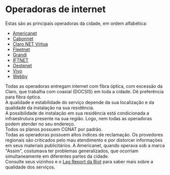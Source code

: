 # Operadoras de internet

Estas são as principais operadoras da cidade, em ordem alfabética:

- [Americanet](https://americanet.com.br)
- [Cabonnet](https://cabonnet.com.br)
- [Claro NET Virtua](https://claro.com.br/internet/banda-larga)
- [Fleetnet](https://fleetnet.com.br)
- [Grandi](https://granditelecom.com.br)
- [IFTNET](https://iftnet.com.br)
- [Oestenet](https://oestenet.online)
- [Vivo](https://vivo.com.br/para-voce/produtos-e-servicos/para-casa/internet)
- [Webby](https://webbyinternet.com.br)

Todas as operadoras entregam internet com fibra óptica, com excessão da Claro, que trabalha com coaxial (DOCSIS) em toda a cidade. Dê preferência para fibra óptica.  
A qualidade e estabilidade do serviço depende da sua localização e da qualidade da instalação na sua residência.  
A possibilidade de instalação em sua residência está condicionada a infraestrutura presente na sua região. Logo, nem todas as operadoras podem atender no seu endereço.  
Todos os planos possuem CGNAT por padrão.  
Todas as operadoras possuem altos índices de reclamação. Os provedores regionais são criticados pelo mau atendimento e por distorcer informações em seus materiais publicitários. A Americanet, quando operava sob a marca "Assim", costumava ter problemas generalizados, que ocorriam simultaneamente em diferentes partes da cidade.  
Consulte seus vizinhos e o [Lag Report da Riot](https://lagreport.br.leagueoflegends.com/pt/results/br/33495) para saber mais sobre a qualidade dos serviços.
